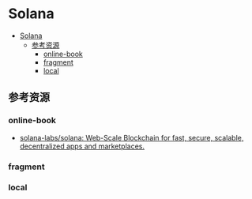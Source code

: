 # Solana

<!--ts-->
* [Solana](#solana)
   * [参考资源](#参考资源)
      * [online-book](#online-book)
      * [fragment](#fragment)
      * [local](#local)

<!-- Created by https://github.com/ekalinin/github-markdown-toc -->
<!-- Added by: kuanhsiaokuo, at: Thu Jun 23 14:20:11 CST 2022 -->

<!--te-->

## 参考资源

### online-book

- [solana-labs/solana: Web-Scale Blockchain for fast, secure, scalable, decentralized apps and marketplaces.](https://github.com/solana-labs/solana)

### fragment

### local
